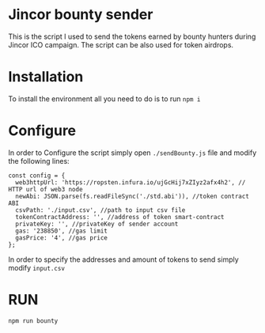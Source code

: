 # Jincor bounty sender


This is the script I used to send the tokens earned by bounty hunters during Jincor
ICO campaign. The script can be also used for token airdrops.

# Installation


To install the environment all you need to do is to run `npm i`

# Configure


In order to Configure the script simply open `./sendBounty.js` file and modify
the following lines:

```
const config = {
  web3httpUrl: 'https://ropsten.infura.io/ujGcHij7xZIyz2afx4h2', // HTTP url of web3 node
  newAbi: JSON.parse(fs.readFileSync('./std.abi')), //token contract ABI
  csvPath: './input.csv', //path to input csv file
  tokenContractAddress: '', //address of token smart-contract
  privateKey: '', //privateKey of sender account
  gas: '238850', //gas limit
  gasPrice: '4', //gas price
};
```


In order to specify the addresses and  amount of tokens to send simply modify `input.csv`

# RUN

`npm run bounty`

